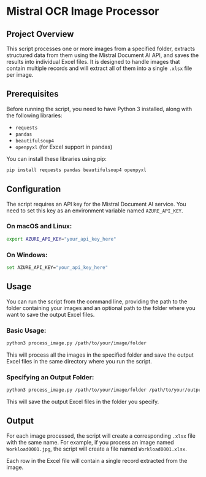 # Mistral OCR Image Processor

## Project Overview

This script processes one or more images from a specified folder, extracts structured data from them using the Mistral Document AI API, and saves the results into individual Excel files. It is designed to handle images that contain multiple records and will extract all of them into a single `.xlsx` file per image.

## Prerequisites

Before running the script, you need to have Python 3 installed, along with the following libraries:

-   `requests`
-   `pandas`
-   `beautifulsoup4`
-   `openpyxl` (for Excel support in pandas)

You can install these libraries using pip:

```bash
pip install requests pandas beautifulsoup4 openpyxl
```

## Configuration

The script requires an API key for the Mistral Document AI service. You need to set this key as an environment variable named `AZURE_API_KEY`.

### On macOS and Linux:

```bash
export AZURE_API_KEY="your_api_key_here"
```

### On Windows:

```bash
set AZURE_API_KEY="your_api_key_here"
```

## Usage

You can run the script from the command line, providing the path to the folder containing your images and an optional path to the folder where you want to save the output Excel files.

### Basic Usage:

```bash
python3 process_image.py /path/to/your/image/folder
```

This will process all the images in the specified folder and save the output Excel files in the same directory where you run the script.

### Specifying an Output Folder:

```bash
python3 process_image.py /path/to/your/image/folder /path/to/your/output/folder
```

This will save the output Excel files in the folder you specify.

## Output

For each image processed, the script will create a corresponding `.xlsx` file with the same name. For example, if you process an image named `Workload0001.jpg`, the script will create a file named `Workload0001.xlsx`.

Each row in the Excel file will contain a single record extracted from the image.
